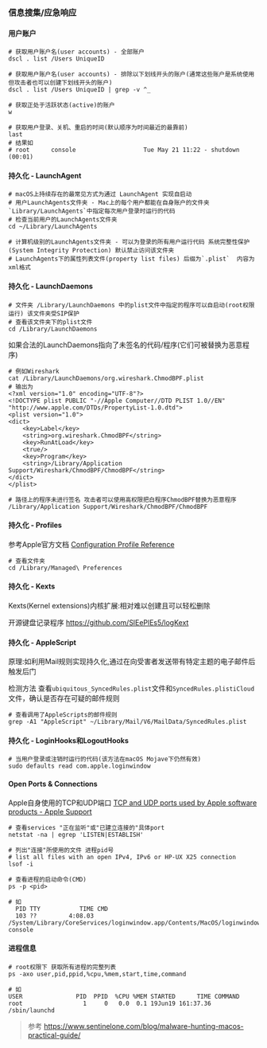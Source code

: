 ### 信息搜集/应急响应

#### 用户账户
```
# 获取用户账户名(user accounts) - 全部账户
dscl . list /Users UniqueID

# 获取用户账户名(user accounts) - 排除以下划线开头的账户(通常这些账户是系统使用 但攻击者也可以创建下划线开头的账户)
dscl . list /Users UniqueID | grep -v ^_

# 获取正处于活跃状态(active)的账户
w

# 获取用户登录、关机、重启的时间(默认顺序为时间最近的最靠前)
last
# 结果如
# root      console                   Tue May 21 11:22 - shutdown  (00:01)
```


#### 持久化 - LaunchAgent

```
# macOS上持续存在的最常见方式为通过 LaunchAgent 实现自启动
# 用户LaunchAgents文件夹 - Mac上的每个用户都能在自身账户的文件夹`Library/LaunchAgents`中指定每次用户登录时运行的代码
# 检查当前用户的LaunchAgents文件夹
cd ~/Library/LaunchAgents

# 计算机级别的LaunchAgents文件夹 - 可以为登录的所有用户运行代码 系统完整性保护(System Integrity Protection) 默认禁止访问该文件夹
# LaunchAgents下的属性列表文件(property list files) 后缀为`.plist`  内容为xml格式
```

#### 持久化 - LaunchDaemons

```
# 文件夹 /Library/LaunchDaemons 中的plist文件中指定的程序可以自启动(root权限运行) 该文件夹受SIP保护
# 查看该文件夹下的plist文件
cd /Library/LaunchDaemons
```

如果合法的LaunchDaemons指向了未签名的代码/程序(它们可被替换为恶意程序)
```
# 例如Wireshark
cat /Library/LaunchDaemons/org.wireshark.ChmodBPF.plist
# 输出为
<?xml version="1.0" encoding="UTF-8"?>
<!DOCTYPE plist PUBLIC "-//Apple Computer//DTD PLIST 1.0//EN" "http://www.apple.com/DTDs/PropertyList-1.0.dtd">
<plist version="1.0">
<dict>
	<key>Label</key>
	<string>org.wireshark.ChmodBPF</string>
	<key>RunAtLoad</key>
	<true/>
	<key>Program</key>
	<string>/Library/Application Support/Wireshark/ChmodBPF/ChmodBPF</string>
</dict>
</plist>

# 路径上的程序未进行签名 攻击者可以使用高权限把白程序ChmodBPF替换为恶意程序
/Library/Application Support/Wireshark/ChmodBPF/ChmodBPF
```

#### 持久化 - Profiles

参考Apple官方文档 [Configuration Profile Reference](https://developer.apple.com/business/documentation/Configuration-Profile-Reference.pdf)

```
# 查看文件夹
cd /Library/Managed\ Preferences
```

#### 持久化 - Kexts

Kexts(Kernel extensions)内核扩展:相对难以创建且可以轻松删除

开源键盘记录程序 https://github.com/SlEePlEs5/logKext

#### 持久化 - AppleScript

原理:如利用Mail规则实现持久化,通过在向受害者发送带有特定主题的电子邮件后触发后门

检测方法 查看`ubiquitous_SyncedRules.plist`文件和`SyncedRules.plistiCloud`文件，确认是否存在可疑的邮件规则
```
# 查看调用了AppleScripts的邮件规则
grep -A1 "AppleScript" ~/Library/Mail/V6/MailData/SyncedRules.plist
```

#### 持久化 - LoginHooks和LogoutHooks

```
# 当用户登录或注销时运行的代码(该方法在macOS Mojave下仍然有效)
sudo defaults read com.apple.loginwindow
```

#### Open Ports & Connections

Apple自身使用的TCP和UDP端口 [TCP and UDP ports used by Apple software products - Apple Support](https://support.apple.com/en-us/HT202944)

```
# 查看services "正在监听"或"已建立连接的"具体port
netstat -na | egrep 'LISTEN|ESTABLISH'

# 列出"连接"所使用的文件 进程pid号
# list all files with an open IPv4, IPv6 or HP-UX X25 connection
lsof -i

# 查看进程的启动命令(CMD)
ps -p <pid>

# 如
  PID TTY           TIME CMD
  103 ??         4:08.03 /System/Library/CoreServices/loginwindow.app/Contents/MacOS/loginwindow console
```

#### 进程信息

```
# root权限下 获取所有进程的完整列表
ps -axo user,pid,ppid,%cpu,%mem,start,time,command

# 如
USER               PID  PPID  %CPU %MEM STARTED      TIME COMMAND
root                 1     0   0.0  0.1 19Jun19 161:37.36 /sbin/launchd
```

> 参考 https://www.sentinelone.com/blog/malware-hunting-macos-practical-guide/
